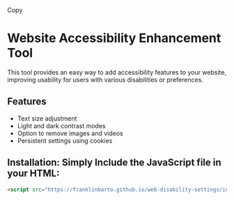 Copy
# Website Accessibility Enhancement Tool

This tool provides an easy way to add accessibility features to your website, improving usability for users with various disabilities or preferences.

## Features

- Text size adjustment
- Light and dark contrast modes
- Option to remove images and videos
- Persistent settings using cookies

## Installation: Simply Include the JavaScript file in your HTML:

   ```html
   <script src="https://franklinbarto.github.io/web-disability-settings/inject.js"></script>
